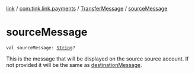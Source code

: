 [link](../../index.md) / [com.tink.link.payments](../index.md) / [TransferMessage](index.md) / [sourceMessage](./source-message.md)

# sourceMessage

`val sourceMessage: `[`String`](https://kotlinlang.org/api/latest/jvm/stdlib/kotlin/-string/index.html)`?`

This is the message that will be displayed on the source
source account. If not provided it will be the same as [destinationMessage](destination-message.md).


